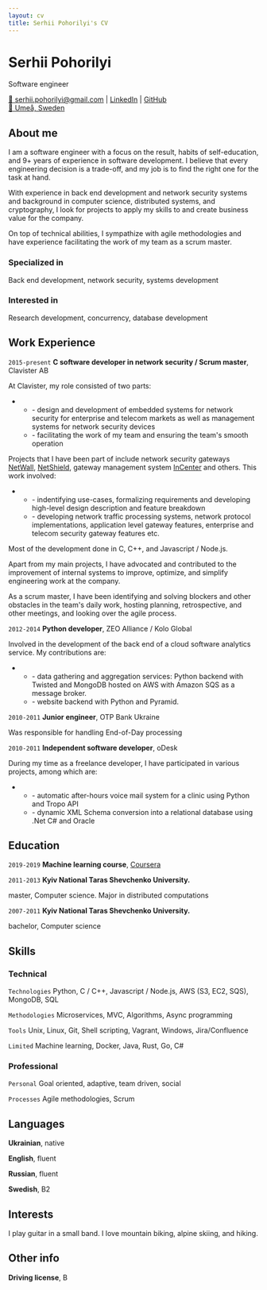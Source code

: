 ```yaml
---
layout: cv
title: Serhii Pohorilyi's CV
---
```

# Serhii Pohorilyi
Software engineer

<div id="webaddress">
<a href="mailto:serhii.pohorilyi@gmail.com">📧 serhii.pohorilyi@gmail.com</a>
| <a href="https://www.linkedin.com/in/serhii-pohorilyi-68ba9128/">LinkedIn</a>
| <a href="https://github.com/pss10c">GitHub</a>
  <div id="location">
    <a href="https://maps.google.com/?q='Umeå, Sweden'">&#x1F4CD; Umeå, Sweden</a>
  </div>
</div>

## About me

I am a software engineer with a focus on the result, habits of self-education, and 9+ years of experience in software development. I believe that every engineering decision is a trade-off, and my job is to find the right one for the task at hand.

With experience in back end development and network security systems and background in computer science, distributed systems, and cryptography, I look for projects to apply my skills to and create business value for the company.

On top of technical abilities, I sympathize with agile methodologies and have experience facilitating the work of my team as a scrum master.

### Specialized in

Back end development, network security, systems development

### Interested in

Research development, concurrency, database development

## Work Experience

`2015-present`
__C software developer in network security / Scrum master__, Clavister AB

At Clavister, my role consisted of two parts:
- * \- design and development of embedded systems for network security for enterprise and telecom markets as well as management systems for network security devices
  * \- facilitating the work of my team and ensuring the team's smooth operation
  
Projects that I have been part of include network security gateways <a href="https://www.clavister.com/products/ngfw/">NetWall</a>, <a href="https://www.clavister.com/products/netshield/">NetShield</a>, gateway management system <a href="https://www.clavister.com/products/incenter/">InCenter</a> and others. This work involved:
- * \- indentifying use-cases, formalizing requirements and developing high-level design description and feature breakdown
  * \- developing network traffic processing systems, network protocol implementations, application level gateway features, enterprise and telecom security gateway features etc.

Most of the development done in C, C++, and Javascript / Node.js.

Apart from my main projects, I have advocated and contributed to the improvement of internal systems to improve, optimize, and simplify engineering work at the company.

As a scrum master, I have been identifying and solving blockers and other obstacles in the team's daily work, hosting planning, retrospective, and other meetings, and looking over the agile process.

`2012-2014`
__Python developer__, ZEO Alliance / Kolo Global

Involved in the development of the back end of a cloud software analytics service. My contributions are:
- * \- data gathering and aggregation services: Python backend with Twisted and MongoDB hosted on AWS with Amazon SQS as a message broker.
  * \- website backend with Python and Pyramid.

`2010-2011`
__Junior engineer__, OTP Bank Ukraine

Was responsible for handling End-of-Day processing

`2010-2011`
__Independent software developer__, oDesk

During my time as a freelance developer, I have participated in various projects, among which are:
- * \- automatic after-hours voice mail system for a clinic using Python and Tropo API
  * \- dynamic XML Schema conversion into a relational database using .Net C# and Oracle

## Education

`2019-2019`
__Machine learning course__, <a href="https://www.coursera.org/learn/machine-learning">Coursera</a>

`2011-2013`
__Kyiv National Taras Shevchenko University.__

master, Computer science. Major in distributed computations

`2007-2011`
__Kyiv National Taras Shevchenko University.__

bachelor, Computer science

## Skills

### Technical

`Technologies`
Python, C / C++, Javascript / Node.js, AWS (S3, EC2, SQS), MongoDB, SQL

`Methodologies`
Microservices, MVC, Algorithms, Async programming

`Tools`
Unix, Linux, Git, Shell scripting, Vagrant, Windows, Jira/Confluence

`Limited`
Machine learning, Docker, Java, Rust, Go, C#


### Professional
`Personal`
Goal oriented, adaptive, team driven, social

`Processes`
Agile methodologies, Scrum


## Languages

__Ukrainian__, native

__English__, fluent

__Russian__, fluent

__Swedish__, B2

## Interests

I play guitar in a small band. I love mountain biking, alpine skiing, and hiking.

## Other info

__Driving license__, B


<!-- ### Footer

Last updated: January 2020 -->


